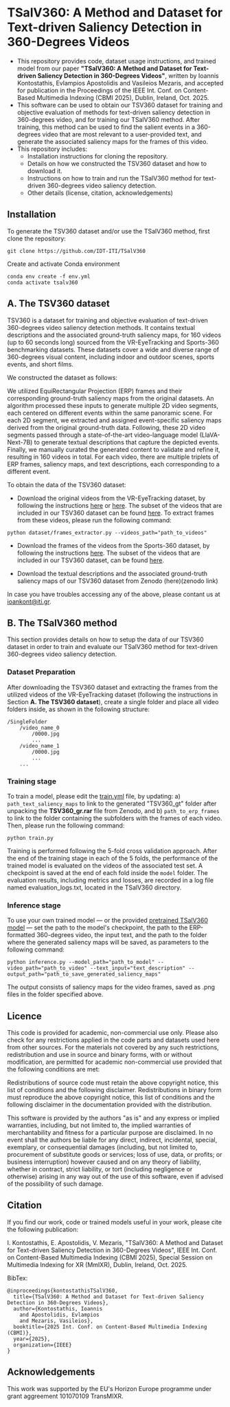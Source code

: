 # TSalV360: A Method and Dataset for Text-driven Saliency Detection in 360-Degrees Videos

* This repository provides code, dataset usage instructions, and trained model from our paper **"TSalV360: A Method and Dataset for Text-driven Saliency Detection in 360-Degrees Videos"**, written by Ioannis Kontostathis, Evlampios Apostolidis and Vasileios Mezaris, and accepted for publication in the Proceedings of the IEEE Int. Conf. on Content-Based Multimedia Indexing (CBMI 2025), Dublin, Ireland, Oct. 2025.
* This software can be used to obtain our TSV360 dataset for training and objective evaluation of methods for text-driven saliency detection in 360-degrees video, and for training our TSalV360 method. After training, this method can be used to find the salient events in a 360-degrees video that are most relevant to a user-provided text, and generate the associated saliency maps for the frames of this video.
* This repository includes:
  * Installation instructions for cloning the repository.
  * Details on how we constructed the TSV360 dataset and how to download it.
  * Instructions on how to train and run the TSalV360 method for text-driven 360-degrees video saliency detection.
  * Other details (license, citation, acknowledgements)

## Installation
To generate the TSV360 dataset and/or use the TSalV360 method, first clone the repository:
```
git clone https://github.com/IDT-ITI/TSalV360
```
Create and activate Conda environment

```
conda env create -f env.yml
conda activate tsalv360
```
## A. The TSV360 dataset

TSV360 is a dataset for training and objective evaluation of text-driven 360-degrees video saliency detection methods.
It contains textual descriptions and the associated ground-truth saliency maps, for 160 videos (up to 60 seconds long) sourced from the VR-EyeTracking and Sports-360 benchmarking datasets. These datasets cover a wide and diverse range of 360-degrees visual content, including indoor and outdoor scenes, sports events, and short films.

We constructed the dataset as follows:

We utilized EquiRectangular Projection (ERP) frames and their corresponding ground-truth saliency maps from the original datasets. An algorithm processed these inputs to generate multiple 2D video segments, each centered on different events within the same panoramic scene. For each 2D segment, we extracted and assigned event-specific saliency maps derived from the original ground-truth data. Following, these 2D video segments passed through a state-of-the-art video-language model (LlaVA-Next-7B) to generate textual descriptions that capture the depicted events. Finally, we manually curated the generated content to validate and refine it, resulting in 160 videos in total. For each video, there are multiple triplets of ERP frames, saliency maps, and text descriptions, each corresponding to a different event.

To obtain the data of the TSV360 dataset:

*	Download the original videos from the VR-EyeTracking dataset, by following the instructions [here](https://github.com/xuyanyu-shh/VR-EyeTracking) or [here](https://github.com/mtliba/ATSal/tree/master). The subset of the videos that are included in our TSV360 dataset can be found [here](dataset/vreyetracking.json). To extract frames from these videos, please run the following command:
``` 
python dataset/frames_extractor.py --videos_path="path_to_videos"
```
* Download the frames of the videos from the Sports-360 dataset, by following the instructions [here](https://github.com/vhchuong/Saliency-prediction-for-360-degree-video/tree/main). The subset of the videos that are included in our TSV360 dataset, can be found [here](dataset/sports360.json).

* Download the textual descriptions and the associated ground-truth saliency maps of our TSV360 dataset from Zenodo (here)(zenodo link)

In case you have troubles accessing any of the above, please contant us at ioankont@iti.gr. 

## B. The TSalV360 method

This section provides details on how to setup the data of our TSV360 dataset in order to train and evaluate our TSalV360 method for text-driven 360-degrees video saliency detection.

### Dataset Preparation

After downloading the TSV360 dataset and extracting the frames from the utilized videos of the VR-EyeTracking dataset (following the instructions in Section **A. The TSV360 dataset**), create a single folder and place all video folders inside, as shown in the following structure:

```Text
/SingleFolder
    /video_name_0
        /0000.jpg
        ...
    /video_name_1
        /0000.jpg
        ...
    ...
```

### Training stage
To train a model, please edit the [train.yml](configs/train.yml) file, by updating: a) `path_text_saliency_maps` to link to the generated "TSV360_gt" folder after unpacking the **TSV360_gr.rar** file from Zenodo, and b) `path_to_erp_frames` to link to the folder containing the subfolders with the frames of each video. Then, please run the following command:

```
python train.py
```

Training is performed following the 5-fold cross validation approach. After the end of the training stage in each of the 5 folds, the performance of the trained model is evaluated on the videos of the associated test set. A checkpoint is saved at the end of each fold inside the `model` folder. The evaluation results, including metrics and losses, are recorded in a log file named evaluation_logs.txt, located in the TSalV360 directory.
### Inference stage

To use your own trained model — or the provided [pretrained TSalV360 model](https://drive.google.com/file/d/1oMyNRPtgtDMHkCpttPXaSyGj45CG8HS-/view?usp=sharing) — set the path to the model's checkpoint, the path to the ERP-formatted 360-degrees video, the input text, and the path to the folder where the generated saliency maps will be saved, as parameters to the following command:

```
python inference.py --model_path="path_to_model" --video_path="path_to_video" --text_input="text_description" --output_path="path_to_save_generated_saliency_maps"
```

The output consists of saliency maps for the video frames, saved as .png files in the folder specified above.

## Licence

This code is provided for academic, non-commercial use only. Please also check for any restrictions applied in the code parts and datasets used here from other sources. For the materials not covered by any such restrictions, redistribution and use in source and binary forms, with or without modification, are permitted for academic non-commercial use provided that the following conditions are met:

Redistributions of source code must retain the above copyright notice, this list of conditions and the following disclaimer. Redistributions in binary form must reproduce the above copyright notice, this list of conditions and the following disclaimer in the documentation provided with the distribution.

This software is provided by the authors "as is" and any express or implied warranties, including, but not limited to, the implied warranties of merchantability and fitness for a particular purpose are disclaimed. In no event shall the authors be liable for any direct, indirect, incidental, special, exemplary, or consequential damages (including, but not limited to, procurement of substitute goods or services; loss of use, data, or profits; or business interruption) however caused and on any theory of liability, whether in contract, strict liability, or tort (including negligence or otherwise) arising in any way out of the use of this software, even if advised of the possibility of such damage.

## Citation
If you find our work, code or trained models useful in your work, please cite the following publication:

I. Kontostathis, E. Apostolidis, V. Mezaris, "TSalV360: A Method and Dataset for Text-driven Saliency Detection in 360-Degrees Videos", IEEE Int. Conf. on Content-Based Multimedia Indexing (CBMI 2025), Special Session on Multimedia Indexing for XR (MmIXR), Dublin, Ireland, Oct. 2025.

BibTex:
````
@inproceedings{kontostathisTSalV360,
  title={TSalV360: A Method and Dataset for Text-driven Saliency Detection in 360-Degrees Videos},
  author={Kontostathis, Ioannis
    and Apostolidis, Evlampios
    and Mezaris, Vasileios},
  booktitle={2025 Int. Conf. on Content-Based Multimedia Indexing (CBMI)},
  year={2025},
  organization={IEEE}
}
````
## Acknowledgements
This work was supported by the EU's Horizon Europe programme under grant aggreement 101070109 TransMIXR.



